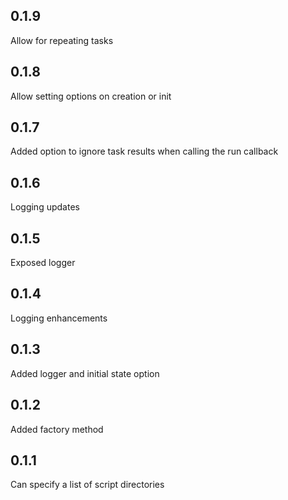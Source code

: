 0.1.9
-----
Allow for repeating tasks

0.1.8
-----
Allow setting options on creation or init

0.1.7
-----
Added option to ignore task results when calling the run callback

0.1.6
-----
Logging updates

0.1.5
-----
Exposed logger

0.1.4
-----
Logging enhancements

0.1.3
-----
Added logger and initial state option

0.1.2
-----
Added factory method

0.1.1
-----
Can specify a list of script directories

